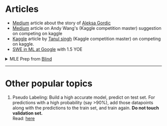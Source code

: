 # Articles

- [Medium](https://gordicaleksa.medium.com/how-i-got-a-job-at-deepmind-as-a-research-engineer-without-a-machine-learning-degree-1a45f2a781de) article about the story of [Aleksa Gordic](https://www.linkedin.com/in/aleksagordic?miniProfileUrn=urn%3Ali%3Afs_miniProfile%3AACoAACYdwKsB9_xmm5toYADSzYyGuIusSRinIsQ&lipi=urn%3Ali%3Apage%3Ad_flagship3_detail_base%3BJxNQXOXGTYCLEXUH4wJmJw%3D%3D)
- [Medium](https://towardsdatascience.com/my-journey-to-kaggle-master-at-the-age-of-14-e2c42b19c6f7) article on Andy Wang's (Kaggle competition master) suggestion on competing on kaggle
- [Kaggle](https://www.kaggle.com/tanulsingh077/tackling-any-kaggle-competition-the-noob-s-way) article by [Tanul singh](https://www.kaggle.com/tanulsingh077) (Kaggle competition master) on competing on kaggle.
- [SWE in ML at Google](https://leetcode.com/discuss/interview-experience/939742/Google-or-PayPal-or-SWE-or-ML-or-Nov-2020-or-Offer) with 1.5 YOE

<details>
  <summary>MLE Prep from <a href="https://www.teamblind.com/post/MLE---Interview-preparation-that-led-to-successful-offers-3k2aZ8d8" target="_blank">Blind </a></summary>
  ML Design / ML

* What I liked and what I recommend:

- http://www.mlebook.com/wiki/doku.php
Machine Learning Engineering by Andriy Burkov
This is a great resource. I read the entire book and I recommend doing the same. It provides a great overview of theory and practice for MLE. Being strong in aspects such as data drift, model monitoring, etc are essential.

- https://huyenchip.com/machine-learning-systems-design/toc.html
https://huyenchip.com/ml-interviews-book/

These materials authored by Chip Huyen are quite nice and give a reasonably good take on variety of topics. I found them to be a bit more shallow than the previous source, but overall good materials to follow.

- http://patrickhalina.com/posts/ml-systems-design-interview-guide/
ML Systems Design Interview Guide by Patrick Halina

This is one of the best resources in a very compact format. I used a very similar design process/format as the author describes in this post. ML design questions are really very streamlined and can be approached in a very systematic way. The author here introduces a great framework on how to solve them successfully. He introduces a perfect framework, in my view, to decompose these problems into smaller areas, and execute in these.

- https://developers.google.com/machine-learning/guides/rules-of-ml
The Rules of ML by Martin Zinkevich

Great resource that talks about very useful aspects such as when to start with heuristics, watching for silent failures, etc.

* What I have mixed feelings about:

- https://www.educative.io/courses/machine-learning-system-design
I tried this course, but it was kind of meh. It gives a good overview on how to approach the ML design problems (candidate generation + ranking in most of them), but it does not go deep in any of the areas. My recommendation is if you are very fresh and really need a lot of guidance, it might be worth it. Otherwise, the ones I included above are enough.

* What else to read:
- embedding: I found it essential to have a crisp and perfect understanding of embedding aspects. Word2vec, skip gram vs cbow, negative sampling, etc.
- A/B, model/data shift: This is something that often comes up a lot. You get extra points if you bring these topics by yourself (shift). MLE book above (1st position) gives a great overview on these topics.
- Basic algorithms: Linear/Logistic regression, Trees (bagging/boosting), SVM, Naive Bayes, deep learning. Knowing how they work and knowing when to choose which if it's preferred. Be prepared to provide side-by-side comparison any of the two.
- Model debugging: under/overfitting, regularization, etc. These are must. Some phone screens involved flash questions on these topics.
- Problem formulation. Practice and be very clear on formulating a problem as a machine learning problem. Be very clear about it.

* A few tips:
- When you are driving the design, check with interviewer often whether they would like to jump to section you are about to jump. I found all interviewers to be very open and allowing me to drive my way. Also, when you ask this question, if interviewer is missing something, they will probably ask for it.
- Similar to generic system design, never ever dive into the actual design right away. Clarification in the beginning is the key. Formulate the problem, discuss the requirements and expectations. Patrick's material above provides a great overview on this.
- Interviewers are looking at breadth and depth. Don't just say something, and immediately jump into details and go very deep. If interviewer will be interested in something specific, they will probably ask. Give alternatives and give your reasoning on trade-offs. Interviewers love discussing trade offs.
- Be positive: treat it like a discussion with a teammate on something you are working on, but you are driving the design. Don't just say things to impress the interviewer in any way. This will usually not work, and interviewers will spot this behavior right away.

---
System Design

I only did Grokking System Design and read DDIA. I found this to be enough, and not all of the places ask for generic design.
</details>


<hr>

# Other popular topics
1. Pseudo Labeling:
Build a high accurate model, predict on test set. For predictions with a high probability (say >90%), add those datapoints along with the predictions to the train set, and train again. <strong>Do not touch validation set.</strong>                              
Read: [here](https://www.kaggle.com/c/jigsaw-toxic-comment-classification-challenge/discussion/52557#299825)
